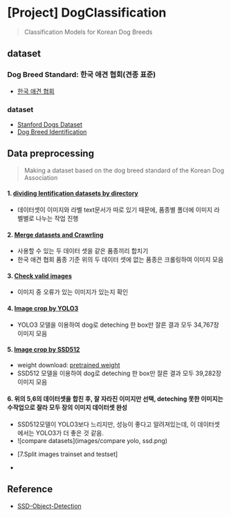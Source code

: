 # [Project] DogClassification 
> Classification Models for Korean Dog Breeds

## dataset

### Dog Breed Standard: 한국 애견 협회(견종 표준)

* [한국 애견 협회](https://www.kkc.or.kr/megazine/megazine_02.html)

### dataset

* [Stanford Dogs Dataset](http://vision.stanford.edu/aditya86/ImageNetDogs/main.html)
* [Dog Breed Identification](https://www.kaggle.com/c/dog-breed-identification/data)

## Data preprocessing

>  Making a dataset based on the dog breed standard of the Korean Dog Association
#### 1. [ dividing Ientification datasets by directory](https://github.com/shiney5213/Project-DogClassification/blob/master/data_preprocessing/1.Dividing%20Identification_datasets%20by%20directory.ipynb)

- 데이터셋이 이미지와 라벨 text문서가  따로 있기 때문에, 품종별 폴더에 이미지 라벨별로 나누는 작업 진행

#### 2. [ Merge datasets and Crawrling](https://github.com/shiney5213/Project-DogClassification/blob/master/data_preprocessing/2.Merging%20Stanford%20Dogs%20Dataset%20and%20Dog%20Breed%20Idntification.ipynb)

- 사용할 수 있는 두 데이터 셋을 같은 품종끼리 합치기
- 한국 애견 협회 품종 기준 위의 두 데이터 셋에 없는 품종은 크롤링하여 이미지 모음

#### 3. [Check valid images](https://github.com/shiney5213/Project-DogClassification/blob/master/data_preprocessing/4.checking%20valid%20Image_file.ipynb)
- 이미지 중 오류가 있는 이미지가 있는지 확인

#### 4. [Image crop by YOLO3](https://github.com/shiney5213/Project-DogClassification/blob/master/data_preprocessing/5.%20Image%20crop%20by%20Yolo3.ipynb)
- YOLO3 모델을 이용하여  dog로 deteching 한 box만 잘른 결과 모두 34,767장 이미지 모음
  
#### 5. [Image crop by SSD512](https://github.com/shiney5213/Project-DogClassification/blob/master/data_preprocessing/6.%20crop%20image%20by%20SSD512.py)
- weight download: [pretrained weight](https://drive.google.com/file/d/1a-64b6y6xsQr5puUsHX_wxI1orQDercM/view)
- SSD512 모델을 이용하여  dog로 deteching 한 box만 잘른 결과 모두 39,282장 이미지 모음
  
#### 6. 위의 5,6의 데이터셋을 합친 후, 잘 자라진 이미지만 선택, deteching 못한 이미지는 수작업으로 잘라 모두  장의 이미지 데이터셋 완성

- SSD512모델이 YOLO3보다 느리지만, 성능이 좋다고 알려져있는데,  이 데이터셋에서는 YOLO3가 더 좋은 것 같음. 
- ![compare datasets](images/compare yolo, ssd.png)
      

* [7.Split images trainset and testset]

*  



## Reference

- [SSD-Object-Detection](https://github.com/InsiderPants/SSD-Object-Detection)

